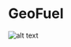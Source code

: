# GeoFuel
 ![alt text](https://github.com/[CptDaniels]/[GeoFuel]/blob/[branch]/readme_background.PNG)
